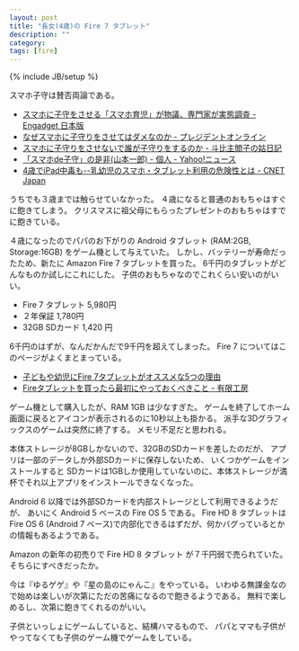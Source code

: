 ```yaml
---
layout: post
title: "長女(4歳)の Fire 7 タブレット"
description: ""
category: 
tags: [fire]
---
```

{% include JB/setup %}

スマホ子守は賛否両論である。

* [スマホに子守をさせる「スマホ育児」が物議、専門家が実態調査 - Engadget 日本版](https://japanese.engadget.com/2017/02/10/smartphone/)
* [なぜスマホに子守りをさせてはダメなのか - プレジデントオンライン](https://president.jp/articles/-/12883)
* [スマホに子守りをさせないで誰が子守りをするのか - 斗比主閲子の姑日記](https://topisyu.hatenablog.com/entry/smart_phone_lazy_phone)
* [「スマホde子守」の是非(山本一郎) - 個人 - Yahoo!ニュース](https://news.yahoo.co.jp/byline/yamamotoichiro/20131117-00029863/)
* [4歳でiPad中毒も--乳幼児のスマホ・タブレット利用の危険性とは - CNET Japan](https://japan.cnet.com/article/35066232/)

うちでも３歳までは触らせていなかった。
４歳になると普通のおもちゃはすぐに飽きてしまう。
クリスマスに祖父母にもらったプレゼントのおもちゃはすでに飽きている。

４歳になったのでパパのお下がりの Android タブレット (RAM:2GB, Storage:16GB) をゲーム機として与えていた。
しかし、バッテリーが寿命だったため、新たに Amazon Fire 7 タブレットを買った。
6千円のタブレットがどんなものか試しにこれにした。
子供のおもちゃなのでこれくらい安いのがいい。

* Fire 7 タブレット 5,980円
* ２年保証 1,780円
* 32GB SDカード 1,420 円

6千円のはずが、なんだかんだで9千円を超えてしまった。
Fire 7 についてはこのページがよくまとまっている。

* [子どもや幼児にFire 7タブレットがオススメな5つの理由](https://blog.f-c.tokyo/fire7-tablet/)
* [Fireタブレットを買ったら最初にやっておくべきこと - 有限工房](https://ygkb.jp/8187)

ゲーム機として購入したが、RAM 1GB は少なすぎた。
ゲームを終了してホーム画面に戻るとアイコンが表示されるのに10秒以上も掛かる。
派手な3Dグラフィックスのゲームは突然に終了する。
メモリ不足だと思われる。

本体ストレージが8GBしかないので、32GBのSDカードを差したのだが、
アプリは一部のデータしか外部SDカードに保存しないため、
いくつかゲームをインストールすると
SDカードは1GBしか使用していないのに、本体ストレージが満杯でそれ以上アプリをインストールできなくなった。

Android 6 以降では外部SDカードを内部ストレージとして利用できるようだが、
あいにく Android 5 ベースの Fire OS 5 である。
Fire HD 8 タブレットは Fire OS 6 (Android 7 ベース)で内部化できるはずだが、何かバグっているとかの情報もあるようである。

Amazon の新年の初売りで Fire HD 8 タブレット が７千円弱で売られていた。
そちらにすべきだったか。

今は『ゆるゲゲ』や『星の島のにゃんこ』をやっている。
いわゆる無課金なので始めは楽しいが次第にただの苦痛になるので飽きるようである。
無料で楽しめるし、次第に飽きてくれるのがいい。

子供といっしょにゲームしていると、結構ハマるもので、
パパとママも子供がやってなくても子供のゲーム機でゲームをしている。

